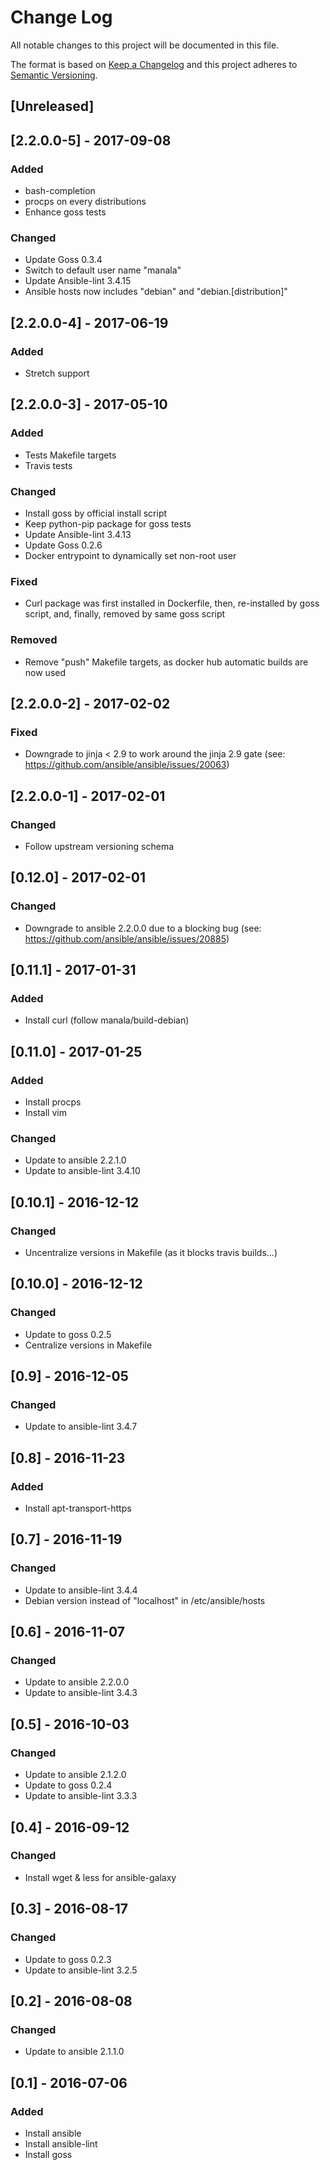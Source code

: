 # Change Log
All notable changes to this project will be documented in this file.

The format is based on [Keep a Changelog](http://keepachangelog.com/)
and this project adheres to [Semantic Versioning](http://semver.org/).

## [Unreleased]

## [2.2.0.0-5] - 2017-09-08
### Added
- bash-completion
- procps on every distributions
- Enhance goss tests

### Changed
- Update Goss 0.3.4
- Switch to default user name "manala"
- Update Ansible-lint 3.4.15
- Ansible hosts now includes "debian" and "debian.[distribution]"

## [2.2.0.0-4] - 2017-06-19
### Added
- Stretch support

## [2.2.0.0-3] - 2017-05-10
### Added
- Tests Makefile targets
- Travis tests

### Changed
- Install goss by official install script
- Keep python-pip package for goss tests
- Update Ansible-lint 3.4.13
- Update Goss 0.2.6
- Docker entrypoint to dynamically set non-root user

### Fixed
- Curl package was first installed in Dockerfile, then, re-installed by goss script, and, finally, removed by same goss script

### Removed
- Remove "push" Makefile targets, as docker hub automatic builds are now used

## [2.2.0.0-2] - 2017-02-02
### Fixed
- Downgrade to jinja < 2.9 to work around the jinja 2.9 gate (see: https://github.com/ansible/ansible/issues/20063)

## [2.2.0.0-1] - 2017-02-01
### Changed
- Follow upstream versioning schema

## [0.12.0] - 2017-02-01
### Changed
- Downgrade to ansible 2.2.0.0 due to a blocking bug (see: https://github.com/ansible/ansible/issues/20885)

## [0.11.1] - 2017-01-31
### Added
- Install curl (follow manala/build-debian)

## [0.11.0] - 2017-01-25
### Added
- Install procps
- Install vim

### Changed
- Update to ansible 2.2.1.0
- Update to ansible-lint 3.4.10

## [0.10.1] - 2016-12-12
### Changed
- Uncentralize versions in Makefile (as it blocks travis builds...)

## [0.10.0] - 2016-12-12
### Changed
- Update to goss 0.2.5
- Centralize versions in Makefile

## [0.9] - 2016-12-05
### Changed
- Update to ansible-lint 3.4.7

## [0.8] - 2016-11-23
### Added
- Install apt-transport-https

## [0.7] - 2016-11-19
### Changed
- Update to ansible-lint 3.4.4
- Debian version instead of "localhost" in /etc/ansible/hosts

## [0.6] - 2016-11-07
### Changed
- Update to ansible 2.2.0.0
- Update to ansible-lint 3.4.3

## [0.5] - 2016-10-03
### Changed
- Update to ansible 2.1.2.0
- Update to goss 0.2.4
- Update to ansible-lint 3.3.3

## [0.4] - 2016-09-12
### Changed
- Install wget & less for ansible-galaxy

## [0.3] - 2016-08-17
### Changed
- Update to goss 0.2.3
- Update to ansible-lint 3.2.5

## [0.2] - 2016-08-08
### Changed
- Update to ansible 2.1.1.0

## [0.1] - 2016-07-06
### Added
- Install ansible
- Install ansible-lint
- Install goss
